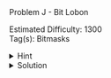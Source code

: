 <summary>Problem J - Bit Lobon</summary>

Estimated Difficulty: 1300  
Tag(s): Bitmasks

<details>
<summary>Hint</summary>
Hint

</details>

<details>
<summary>Solution</summary>
Solution

<details>
<summary>Code</summary>
Code

</details>
</details>
